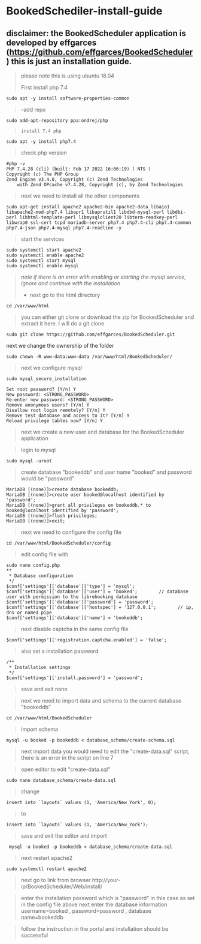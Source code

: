 
# BookedSchediler-install-guide
disclaimer: the BookedScheduler application is developed by effgarces (https://github.com/effgarces/BookedScheduler) this is just an installation guide.
----------------------------------------

> please note this is using ubuntu 18.04
> 
> First install php 7.4

    sudo apt -y install software-properties-common

> -add repo

    sudo add-apt-repository ppa:ondrej/php
   

>     install 7.4 php

    sudo apt -y install php7.4

> check php version

    #php -v
    PHP 7.4.28 (cli) (built: Feb 17 2022 16:06:19) ( NTS )
    Copyright (c) The PHP Group
    Zend Engine v3.4.0, Copyright (c) Zend Technologies
        with Zend OPcache v7.4.28, Copyright (c), by Zend Technologies

> next we need to install all the other components

    sudo apt-get install apache2 apache2-bin apache2-data libaio1 libapache2-mod-php7.4 libapr1 libaprutil1 libdbd-mysql-perl libdbi-perl libhtml-template-perl libmysqlclient20 libterm-readkey-perl libwrap0 ssl-cert tcpd mariadb-server php7.4 php7.4-cli php7.4-common php7.4-json php7.4-mysql php7.4-readline -y

>start the services 
    
    sudo systemctl start apache2
    sudo systemctl enable apache2
    sudo systemctl start mysql
    sudo systemctl enable mysql 



> *note if there is an error with enabling or starting the mysql service,*
> *ignore and continue with the installation*
> 
> - next go to the html directory

    cd /var/www/html

> you can either git clone or download the zip for BookedScheduler and
> extract it here. I will do a git clone

    sudo git clone https://github.com/effgarces/BookedScheduler.git

next we change the ownership of the folder

    sudo chown -R www-data:www-data /var/www/html/BookedScheduler/

> next we configure mysql

    sudo mysql_secure_installation

    Set root password? [Y/n] Y
    New password: <STRONG_PASSWORD>
    Re-enter new password: <STRONG_PASSWORD>
    Remove anonymous users? [Y/n] Y
    Disallow root login remotely? [Y/n] Y
    Remove test database and access to it? [Y/n] Y
    Reload privilege tables now? [Y/n] Y

> next we create a new user and database for the BookedScheduler
> application

> login to mysql

    sudo mysql -uroot
>create database "bookeddb" and user name "booked" and password would be "password"

    MariaDB [(none)]>create database bookeddb;
    MariaDB [(none)]>create user booked@localhost identified by 'password';
    MariaDB [(none)]>grant all privileges on bookeddb.* to booked@localhost identified by 'password';
    MariaDB [(none)]>flush privileges;
    MariaDB [(none)]>exit;

> next we need to configure the config file

    cd /var/www/html/BookedScheduler/config
>edit config file with

    sudo nano config.php
    **
     * Database configuration
     */
    $conf['settings']['database']['type'] = 'mysql';
    $conf['settings']['database']['user'] = 'booked';        // database user with permission to the librebooking database
    $conf['settings']['database']['password'] = 'password';
    $conf['settings']['database']['hostspec'] = '127.0.0.1';        // ip, dns or named pipe
    $conf['settings']['database']['name'] = 'bookeddb';
>next disable captcha in the same config file

    $conf['settings']['registration.captcha.enabled'] = 'false';
>also set a installation password 

    /**
     * Installation settings
     */
    $conf['settings']['install.password'] = 'password';

>save and exit nano

>next we need to import data and schema to the current database "bookeddb"

    cd /var/www/html/BookedScheduler
>import schema

    mysql -u booked -p bookeddb < database_schema/create-schema.sql

>next import data
you would need to edit the "create-data.sql" script, there is an error in the script on line 7

>open editor to edit "create-data.sql" 

    sudo nano database_schema/create-data.sql
>change 

    insert into `layouts` values (1, 'America/New_York', 0);
>to

    insert into `layouts` values (1, 'America/New_York');

> save and exit the editor and import

  

     mysql -u booked -p bookeddb < database_schema/create-data.sql
    
>next restart apache2

    sudo systemctl restart apache2
>next go to link from browser
http://your-ip/BookedScheduler/Web/install/

>enter the installation password which is "password" in this case as set in the config file above 
next enter the database information username=booked , password=password , database name=bookeddb

>follow the instruction in the portal and installation should be successful 
